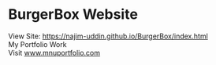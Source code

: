 # BurgerBox Website<br>
View Site: https://najim-uddin.github.io/BurgerBox/index.html
<br>My Portfolio Work<br>
Visit www.mnuportfolio.com
